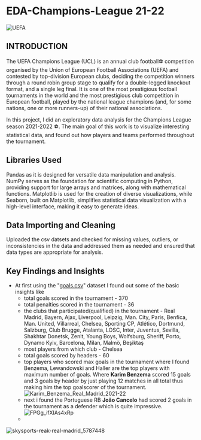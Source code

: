 # EDA-Champions-League 21-22
![UEFA](https://github.com/BRUTALXBONG/EDA-Champions-League-21-22/assets/125906962/8adb48dd-8a90-41cd-889c-0ba915ab6bd3)
## INTRODUCTION
The UEFA Champions League (UCL) is an annual club football⚽️ competition organised by the Union of European Football Associations (UEFA) and contested by top-division European clubs, deciding the competition winners through a round robin group stage to qualify for a double-legged knockout format, and a single leg final. It is one of the most prestigious football tournaments in the world and the most prestigious club competition in European football, played by the national league champions (and, for some nations, one or more runners-up) of their national associations.

In this project, I did an exploratory data analysis for the Champions League season 2021-2022 ⚽️. The main goal of this work is to visualize interesting statistical data, and found out how players and teams performed throughout the tournament.

## Libraries Used
Pandas as it is designed for versatile data manipulation and analysis.
NumPy serves as the foundation for scientific computing in Python, providing support for large arrays and matrices, along with mathematical functions. 
Matplotlib is used for the creation of diverse visualizations, while Seaborn, built on Matplotlib, simplifies statistical data visualization with a high-level interface, making it easy to generate ideas.
## Data Importing and Cleaning
Uploaded the csv datsets and checked for missing values, outliers, or inconsistencies in the data and addressed them as needed and ensured that data types are appropriate for analysis.
## Key Findings and Insights
* At first using the "[goals.csv](https://github.com/BRUTALXBONG/EDA-Champions-League-21-22/blob/main/goals.csv)" dataset I found out some of the  basic insights like
    - total goals scored in the tournament - 370
    - total penalties scored in the tournament - 36
    - the clubs that participated(qualified) in the tournament - Real Madrid, Bayern, Ajax, Liverpool, Leipzig,
       Man. City, Paris, Benfica, Man. United, Villarreal,
       Chelsea, Sporting CP, Atlético, Dortmund, Salzburg,
       Club Brugge, Atalanta, LOSC, Inter, Juventus, Sevilla,
       Shakhtar Donetsk, Zenit, Young Boys, Wolfsburg, Sheriff,
       Porto, Dynamo Kyiv, Barcelona, Milan, Malmö, Beşiktaş
    -  most players from which club - Chelsea
    -  total goals scored  by headers - 60
    -  top players who scored max goals in the tournament where I found Benzema, Lewandowski and Haller are the top players with maximum number of goals. Where __Karim Benzema__ scored 15 goals and 3 goals by header by just playing 12 matches in all total thus making him the top goalscorer of the tournament.
   ![Karim_Benzema_Real_Madrid_2021-22](https://github.com/BRUTALXBONG/EDA-Champions-League-21-22/assets/125906962/acb57a1c-abe5-4ddc-b8b4-f92053d7308d)
    - next i found the Portuguese RB __João Cancelo__ had scored 2 goals in the tournament as a defender which is quite impressive.
      ![FPGg_ifXIAs4xRp](https://github.com/BRUTALXBONG/EDA-Champions-League-21-22/assets/125906962/1e78c80d-87d9-488f-ac5e-f91036d3c45b)
    -   
 

  






![skysports-reak-real-madrid_5787448](https://github.com/BRUTALXBONG/EDA-Champions-League-21-22/assets/125906962/ce393b67-5628-4b62-8064-b6b4cdc556c1)

